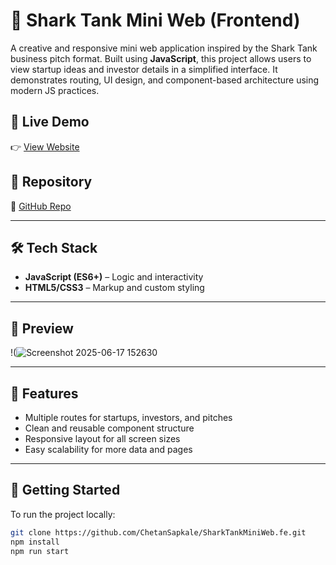 # 🦈 Shark Tank Mini Web (Frontend)

A creative and responsive mini web application inspired by the Shark Tank business pitch format. Built using **JavaScript**, this project allows users to view startup ideas and investor details in a simplified interface. It demonstrates routing, UI design, and component-based architecture using modern JS practices.

## 🔗 Live Demo

👉 [View Website](https://shark-tank-mini-web-fe.vercel.app/)

## 📁 Repository

🔗 [GitHub Repo](https://github.com/ChetanSapkale/SharkTankMiniWeb.fe)

---

## 🛠️ Tech Stack

- **JavaScript (ES6+)** – Logic and interactivity  
- **HTML5/CSS3** – Markup and custom styling  

---

## 📸 Preview

!(![Screenshot 2025-06-17 152630](https://github.com/user-attachments/assets/12adb597-4362-4141-84f2-69cb1e1194ec
)

---

## 📌 Features

- Multiple routes for startups, investors, and pitches
- Clean and reusable component structure
- Responsive layout for all screen sizes
- Easy scalability for more data and pages

---

## 🚀 Getting Started

To run the project locally:

```bash
git clone https://github.com/ChetanSapkale/SharkTankMiniWeb.fe.git
npm install
npm run start
